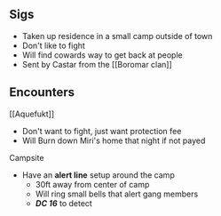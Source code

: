 ## Sigs
 - Taken up residence in a small camp outside of town
 - Don't like to fight
 - Will find cowards way to get back at people
 - Sent by Castar from the [[Boromar clan]]

## Encounters
[[Aquefukt]]
- Don't want to fight, just want protection fee
- Will Burn down Miri's home that night if not payed

Campsite
- Have an **alert line** setup around the camp
	- 30ft away from center of camp
	- Will ring small bells that alert gang members
	- ***DC 16*** to detect


